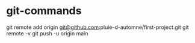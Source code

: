 # git-commands
git remote add origin git@github.com:pluie-d-automne/first-project.git
git remote -v
git push -u origin main
